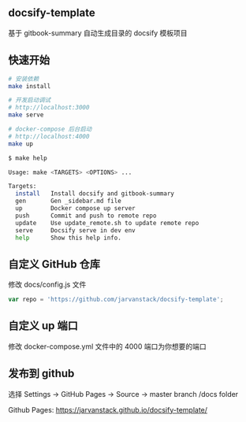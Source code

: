 ## docsify-template

基于 gitbook-summary 自动生成目录的 docsify 模板项目

## 快速开始


```bash
# 安装依赖
make install

# 开发启动调试
# http://localhost:3000
make serve

# docker-compose 后台启动
# http://localhost:4000
make up
```

```bash
$ make help

Usage: make <TARGETS> <OPTIONS> ...

Targets:
  install   Install docsify and gitbook-summary
  gen       Gen _sidebar.md file
  up        Docker compose up server
  push      Commit and push to remote repo
  update    Use update_remote.sh to update remote repo
  serve     Docsify serve in dev env
  help      Show this help info.
```

## 自定义 GitHub 仓库

修改 docs/config.js 文件

```js
var repo = 'https://github.com/jarvanstack/docsify-template';
```
## 自定义 up 端口

修改 docker-compose.yml 文件中的 4000 端口为你想要的端口


## 发布到 github

选择 Settings -> GitHub Pages -> Source -> master branch /docs folder

Github Pages: https://jarvanstack.github.io/docsify-template/